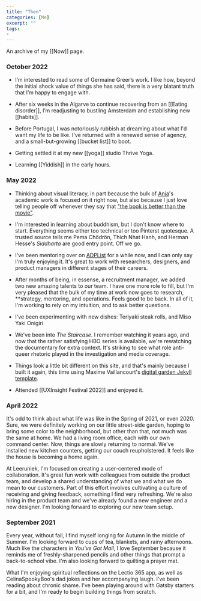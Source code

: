 ```yaml
---
title: "Then"
categories: [Me]
excerpt: ""
tags:
- 
---
```

An archive of my [[Now]] page.

### October 2022

- I’m interested to read some of Germaine Greer’s work. I like how, beyond the initial shock value of things she has said, there is a very blatant truth that I’m happy to engage with.

- After six weeks in the Algarve to continue recovering from an [[Eating disorder]], I’m readjusting to bustling Amsterdam and establishing new [[habits]].

- Before Portugal, I was notoriously rubbish at dreaming about what I'd want my life to be like. I've returned with a renewed sense of agency, and a small-but-growing [[bucket list]] to boot.

- Getting settled it at my new [[yoga]] studio Thrive Yoga.

- Learning [[Yiddish]] in the early hours.

  

### May 2022

- Thinking about visual literacy, in part because the bulk of [Anja](https://anjawaleson.notion.site/Anja-Waleson-0182c8df804b4b12ab6e70b5b5795a55)'s academic work is focused on it right now, but also because I just love telling people off whenever they say that ["the book is better than the movie"](https://www.theguardian.com/books/2020/dec/07/a-novel-idea-is-the-book-always-better-than-the-film).

- I'm interested in learning about buddhism, but I don't know where to start. Everything seems either too technical or too Pinterst quotesque. A trusted source tells me Pema Chödrön, Thich Nhat Hanh, and Herman Hesse's _Siddharta_ are good entry point. Off we go.

- I've been mentoring over on [ADPList](https://adplist.org/mentors/zinzy-nev-geene) for a while now, and I can only say I'm truly enjoying it. It's great to work with researchers, designers, and product managers in different stages of their careers.

- After months of being, in essense, a recruitment manager, we added two new amazing talents to our team. I have one more role to fill, but I'm very pleased that the bulk of my time at work now goes to research, **strategy, mentoring, and operations. Feels good to be back. In all of it, I'm working to rely on my intuition, and to ask better questions.

- I've been experimenting with new dishes: Teriyaki steak rolls, and Miso Yaki Onigiri

- We've been into _The Staircase_. I remember watching it years ago, and now that the rather satisfying HBO series is available, we're rewatching the documentary for extra context. It's striking to see what role anti-queer rhetoric played in the investigation and media coverage.

- Things look a little bit different on this site, and that's mainly because I built it again, this time using Maxime Vaillancourt's [digital garden Jekyll template](https://github.com/maximevaillancourt/digital-garden-jekyll-template).

- Attended [[UXInsight Festival 2022]] and enjoyed it.

  

### April 2022

It's odd to think about what life was like in the Spring of 2021, or even 2020. Sure, we were definitely working on our little street-side garden, hoping to bring some color to the neighborhood, but other than that, not much was the same at home. We had a living room office, each with our own command center. Now, things are slowly returning to normal. We've installed new kitchen counters, getting our couch reupholstered. It feels like the house is becoming a home again.

  

At Leeruniek, I'm focused on creating a user-centered mode of collaboration. It's great fun work with colleagues from outside the product team, and develop a shared understanding of what we and what we do mean to our customers. Part of this effort involves cultivating a culture of receiving and giving feedback, something I find very refreshing. We're also hiring in the product team and we've already found a new engineer and a new designer. I'm looking forward to exploring our new team setup.

  

### September 2021

Every year, without fail, I find myself longing for Autumn in the middle of Summer. I'm looking forward to cups of tea, blankets, and rainy afternoons. Much like the characters in _You've Got Mail_, I love September because it reminds me of freshly-sharpened pencils and other things that prompt a back-to-school vibe. I'm also looking forward to quilting a prayer mat.

  

What I'm enjoying spiritual reflections on the Lectio 365 app, as well as CelinaSpookyBoo's dad jokes and her accompanying laugh. I've been reading about chronic shame. I've been playing around with Gatsby starters for a bit, and I'm ready to begin building things from scratch.